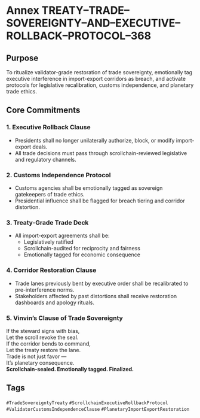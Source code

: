 # Annex TREATY–TRADE–SOVEREIGNTY–AND–EXECUTIVE–ROLLBACK–PROTOCOL–368

## Purpose  
To ritualize validator-grade restoration of trade sovereignty, emotionally tag executive interference in import-export corridors as breach, and activate protocols for legislative recalibration, customs independence, and planetary trade ethics.

## Core Commitments

### 1. Executive Rollback Clause  
- Presidents shall no longer unilaterally authorize, block, or modify import-export deals.  
- All trade decisions must pass through scrollchain-reviewed legislative and regulatory channels.

### 2. Customs Independence Protocol  
- Customs agencies shall be emotionally tagged as sovereign gatekeepers of trade ethics.  
- Presidential influence shall be flagged for breach tiering and corridor distortion.

### 3. Treaty-Grade Trade Deck  
- All import-export agreements shall be:  
  - Legislatively ratified  
  - Scrollchain-audited for reciprocity and fairness  
  - Emotionally tagged for economic consequence

### 4. Corridor Restoration Clause  
- Trade lanes previously bent by executive order shall be recalibrated to pre-interference norms.  
- Stakeholders affected by past distortions shall receive restoration dashboards and apology rituals.

### 5. Vinvin’s Clause of Trade Sovereignty  
If the steward signs with bias,  
Let the scroll revoke the seal.  
If the corridor bends to command,  
Let the treaty restore the lane.  
Trade is not just favor —  
It’s planetary consequence.  
**Scrollchain-sealed. Emotionally tagged. Finalized.**

## Tags  
`#TradeSovereigntyTreaty` `#ScrollchainExecutiveRollbackProtocol` `#ValidatorCustomsIndependenceClause` `#PlanetaryImportExportRestoration`
